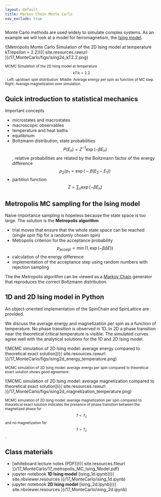 ```yaml
---
layout: default
title: Markov Chain Monte Carlo
nav_exclude: true
---
```


Monte Carlo methods are used widely to simulate complex systems. As an
example we will look at a model for ferromagnetism, the [Ising
model](https://en.wikipedia.org/wiki/Ising_model). 

![Metropolis Monte Carlo Simulation of the 2D Ising model at temperature kT/epsilon =
2.2]({{ site.resources.rawurl }}/17_MonteCarlo/figs/ising2d_kT2.2.png)

<small>MCMC Simulation of the 2D Ising model at temperature $$kT/\epsilon =
2.2$$. Left: up/down spin distribution. Middle: Average energy per
spin as function of MC step. Right: Average magnetization over simulation.</small>

## Quick introduction to statistical mechanics

Important concepts

* microstates and macrostates
* macroscopic observables
* temperature and heat baths
* equilibrium
* Boltzmann distribution, state probabilities $$P(E_n) = Z^{-1} \exp(-\beta E_n)$$, relative probabilities
  are related by the Boltzmann factor of the energy difference
  $$p_2/p_1 = \exp\big(-\beta(E_2 - E_1)\big)$$
* partition function $$Z = \sum_n \exp(-\beta E_n)$$

## Metropolis MC sampling for the Ising model

Naive importance sampling is hopeless because the state space is too
large. The solution is the **Metropolis algorithm**

* trial moves that ensure that the whole state space can be reached (single spin flip for a randomly chosen spin)
* Metropolis criterion for the acceptance probability $$p_\text{accept}
  = \min\big(1, \exp(-\beta \Delta E)\big)$$
* calculation of the energy difference  
* implementation of the acceptance step using random numbers with rejection sampling

The the Metropolis algorithm can be viewed as a [Markov
Chain](https://en.wikipedia.org/wiki/Markov_chain) generator that
reproduces the correct Boltzmann distribution.

## 1D and 2D Ising model in Python

An object-oriented implementation of the SpinChain and SpinLattice are
provided.

We discuss the average energy and magnetization per spin as a function
of temperature. No phase transition is observed in 1D. In 2D a phase
transition near the theoretical critical temperature is visible. The
simulated curves agree well with the analytical solutions for the 1D
and 2D Ising model.

![MCMC simulation of 2D Ising model: average energy compared to
theoretical exact
solution]({{ site.resources.rawurl }}/17_MonteCarlo/figs/ising2d_energy_temperature.png)


<small>MCMC simulation of 2D Ising model: average energy per spin
compared to theoretical exact solution shows good agreement.</small>

![MCMC simulation of 2D Ising model: average magnetization compared to
theoretical exact
solution]({{ site.resources.rawurl }}/17_MonteCarlo/figs/ising2d_magnetization_temperature.png)

<small>MCMC simulation of 2D Ising model: average magnetization per
spin compared to theoretical exact solution indicates the presence of
phase transition between the magnetized phase for $$T<T_c$$ and no
magnetization for $$T>T_c$$.</small>

## Class materials

* [whiteboard lecture notes (PDF)]({{ site.resources.fileurl }}/17_MonteCarlo/17_metropolis_MC_Ising_Model.pdf)
* jupyter notebook **1D Ising model** [ising_1d.ipynb]({{
  site.nbviewer.resources }}/17_MonteCarlo/ising_1d.ipynb)
* jupyter notebook **2D Ising model** [ising_2d.ipynb]({{
  site.nbviewer.resources }}/17_MonteCarlo/ising_2d.ipynb)
  

 
